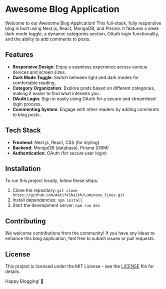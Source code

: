 # Awesome Blog Application

Welcome to our Awesome Blog Application! This full-stack, fully responsive blog is built using Next.js, React, MongoDB, and Prisma. It features a sleek dark mode toggle, a dynamic categories section, OAuth login functionality, and the ability to add comments to posts.

## Features

- **Responsive Design**: Enjoy a seamless experience across various devices and screen sizes.
- **Dark Mode Toggle**: Switch between light and dark modes for comfortable reading.
- **Category Organization**: Explore posts based on different categories, making it easier to find what interests you.
- **OAuth Login**: Sign in easily using OAuth for a secure and streamlined login process.
- **Commenting System**: Engage with other readers by adding comments to blog posts.

## Tech Stack

- **Frontend**: Next.js, React, CSS (for styling)
- **Backend**: MongoDB (database), Prisma (ORM)
- **Authentication**: OAuth (for secure user login)

## Installation

To run this project locally, follow these steps:

1. Clone the repository: `git clone https://github.com/AatifxShaikh/Luminous_lines.git`
2. Install dependencies: `npm install`
3. Start the development server: `npm run dev`

## Contributing

We welcome contributions from the community! If you have any ideas to enhance this blog application, feel free to submit issues or pull requests.

## License

This project is licensed under the MIT License - see the [LICENSE](LICENSE) file for details.

Happy Blogging! 🚀
